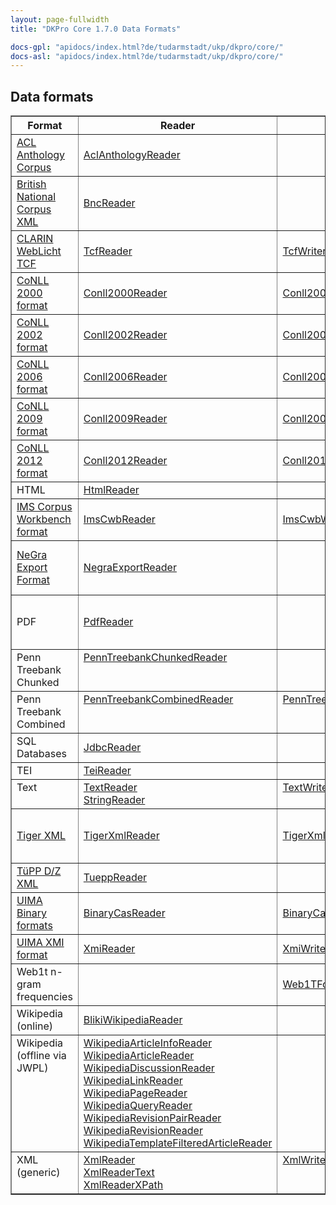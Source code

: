 ```yaml
---
layout: page-fullwidth
title: "DKPro Core 1.7.0 Data Formats"

docs-gpl: "apidocs/index.html?de/tudarmstadt/ukp/dkpro/core/"
docs-asl: "apidocs/index.html?de/tudarmstadt/ukp/dkpro/core/"
---
```


## Data formats

<table border="1" cellspacing="0" cellpadding="2">
<tr>
<th>Format</th>
<th>Reader</th>
<th>Writer</th>
<th>Comments</th>
</tr>

<tr>
<td><a href="http://acl-arc.comp.nus.edu.sg">ACL Anthology Corpus</a></td>
<td><a href="{{page.docs-asl}}io/aclanthology/AclAnthologyReader.html">AclAnthologyReader</a></td>
<td></td>
<td></td>
</tr>

<tr>
<td><a href="http://www.natcorp.ox.ac.uk">British National Corpus XML</a></td>
<td><a href="{{page.docs-asl}}io/bnc/BncReader.html">BncReader</a></td>
<td></td>
<td></td>
</tr>

<tr>
<td><a href="http://weblicht.sfs.uni-tuebingen.de/englisch/tutorials/html/index.html">CLARIN WebLicht TCF</a></td>
<td><a href="{{page.docs-asl}}io/tcf/TcfReader.html">TcfReader</a></td>
<td><a href="{{page.docs-asl}}io/tcf/TcfWriter.html">TcfWriter</a></td>
<td></td>
</tr>

<tr>
<td><a href="http://www.clips.uantwerpen.be/conll2000/chunking/">CoNLL 2000 format</a></td>
<td>
<a href="{{page.docs-asl}}io/conll/Conll2000Reader.html">Conll2000Reader</a></td>
<td>
<a href="{{page.docs-asl}}io/conll/Conll2000Writer.html">Conll2000Writer</a></td>
<td>Chunking</td>
</tr>

<tr>
<td><a href="http://www.clips.uantwerpen.be/conll2002/ner/">CoNLL 2002 format</a></td>
<td>
<a href="{{page.docs-asl}}io/conll/Conll2002Reader.html">Conll2002Reader</a></td>
<td>
<a href="{{page.docs-asl}}io/conll/Conll2002Writer.html">Conll2002Writer</a></td>
<td>Named entities</td>
</tr>

<tr>
<td><a href="http://ilk.uvt.nl/conll/">CoNLL 2006 format</a></td>
<td><a href="{{page.docs-asl}}io/conll/Conll2006Reader.html">Conll2006Reader</a></td>
<td><a href="{{page.docs-asl}}io/conll/Conll2006Writer.html">Conll2006Writer</a></td>
<td>Dependency parsing</td>
</tr>

<tr>
<td><a href="http://ufal.mff.cuni.cz/conll2009-st/task-description.html">CoNLL 2009 format</a></td>
<td><a href="{{page.docs-asl}}io/conll/Conll2009Reader.html">Conll2009Reader</a></td>
<td><a href="{{page.docs-asl}}io/conll/Conll2009Writer.html">Conll2009Writer</a></td>
<td>Semantic dependencies</td>
</tr>

<tr>
<td><a href="http://conll.cemantix.org/2012/data.html">CoNLL 2012 format</a></td>
<td><a href="{{page.docs-asl}}io/conll/Conll2012Reader.html">Conll2012Reader</a></td>
<td><a href="{{page.docs-asl}}io/conll/Conll2012Writer.html">Conll2012Writer</a></td>
<td>Coreference & Constituents</td>
</tr>

<tr>
<td>HTML</td>
<td><a href="{{page.docs-asl}}io/html/HtmlReader.html">HtmlReader</a></td>
<td></td>
<td></td>
</tr>

<tr>
<td><a href="http://cwb.sourceforge.net">IMS Corpus Workbench format</a></td>
<td><a href="{{page.docs-asl}}io/imscwb/ImsCwbReader.html">ImsCwbReader</a></td>
<td><a href="{{page.docs-asl}}io/imscwb/ImsCwbWriter.html">ImsCwbWriter</a></td>
<td>also for some <a href="http://wacky.sslmit.unibo.it/doku.php?id=corpora">WaCKy</a> corpora</td>
</tr>

<tr>
<td><a href="http://www.coli.uni-saarland.de/~thorsten/publications/Brants-CLAUS98.pdf">NeGra Export Format</a></td>
<td><a href="{{page.docs-asl}}io/negra/NegraExportReader.html">NegraExportReader</a></td>
<td></td>
<td>supports format versions 3 and 4</td>
</tr>

<tr>
<td>PDF</td>
<td><a href="{{page.docs-asl}}io/pdf/PdfReader.html">PdfReader</a></td>
<td></td>
<td>tries to detect heading and paragraph boundaries</td>
</tr>

<tr>
<td valign="top">Penn Treebank Chunked</td>
<td valign="top">
<a href="{{page.docs-asl}}io/penntree/PennTreebankChunkedReader.html">PennTreebankChunkedReader</a></td>
<td valign="top">
</td>
<td valign="top">
</td>
</tr>

<tr>
<td valign="top">Penn Treebank Combined</td>
<td valign="top">
<a href="{{page.docs-asl}}io/penntree/PennTreebankCombinedReader.html">PennTreebankCombinedReader</a></td>
<td valign="top">
<a href="{{page.docs-asl}}io/penntree/PennTreebankCombinedWriter.html">PennTreebankCombinedWriter</a></td>
<td valign="top">
</td>
</tr>

<tr>
<td>SQL Databases</td>
<td><a href="{{page.docs-asl}}io/jdbc/JdbcReader.html">JdbcReader</a></td>
<td></td>
<td></td>
</tr>

<tr>
<td>TEI</td>
<td><a href="{{page.docs-asl}}io/tei/TeiReader.html">TeiReader</a></td>
<td></td>
<td></td>
</tr>

<tr>
<td valign="top">Text</td>
<td valign="top">
<a href="{{page.docs-asl}}io/text/TextReader.html">TextReader</a><br/>
<a href="{{page.docs-asl}}io/text/StringReader.html">StringReader</a></td>
<td valign="top"><a href="{{page.docs-asl}}io/text/TextWriter.html">TextWriter</a></td>
<td></td>
</tr>

<tr>
<td><a href="http://www.ims.uni-stuttgart.de/forschung/ressourcen/werkzeuge/TIGERSearch/doc/html/TigerXML.html">Tiger XML</a></td>
<td><a href="{{page.docs-asl}}io/tiger/TigerXmlReader.html">TigerXmlReader</a></td>
<td><a href="{{page.docs-asl}}io/tiger/TigerXmlWriter.html">TigerXmlWriter</a></td>
<td>supports <a href="http://www.coli.uni-saarland.de/projects/salsa/salto/doc/html/node55.html">SALSA</a> frame information as well</td>
</tr>

<tr>
<td><a href="http://www.sfs.uni-tuebingen.de/tupp/doc/markupmanual.pdf">TüPP D/Z XML</a></td>
<td><a href="{{page.docs-asl}}io/tuepp/TueppReader.html">TueppReader</a></td>
<td></td>
<td></td>
</tr>

<tr>
<td><a href="http://uima.apache.org/d/uimaj-2.6.0/references.html#ugr.ref.compress">UIMA Binary formats</a></td>
<td><a href="{{page.docs-asl}}io/bincas/BinaryCasReader.html">BinaryCasReader</a></td>
<td><a href="{{page.docs-asl}}io/bincas/BinaryCasWriter.html">BinaryCasWriter</a></td>
<td></td>
</tr>

<tr>
<td><a href="http://uima.apache.org/d/uimaj-2.6.0/references.html#ugr.ref.xmi">UIMA XMI format</a></td>
<td><a href="{{page.docs-asl}}io/xmi/XmiReader.html">XmiReader</a></td>
<td><a href="{{page.docs-asl}}io/xmi/XmiWriter.html">XmiWriter</a></td>
<td></td>
</tr>

<tr>
<td>Web1t n-gram frequencies</td>
<td></td>
<td><a href="{{page.docs-asl}}io/web1t/Web1TFormatWriter.html">Web1TFormatWriter</a></td>
<td></td>
</tr>


<tr>
<td>Wikipedia (online)</td>
<td><a href="{{page.docs-asl}}io/bliki/BlikiWikipediaReader.html">BlikiWikipediaReader</a></td>
<td></td>
<td></td>
</tr>

<tr>
<td valign="top">Wikipedia (offline via JWPL)</td>
<td>
<a href="{{page.docs-asl}}io/jwpl/WikipediaArticleInfoReader.html">WikipediaArticleInfoReader</a><br/>
<a href="{{page.docs-asl}}io/jwpl/WikipediaArticleReader.html">WikipediaArticleReader</a><br/>
<a href="{{page.docs-asl}}io/jwpl/WikipediaDiscussionReader.html">WikipediaDiscussionReader</a><br/>
<a href="{{page.docs-asl}}io/jwpl/WikipediaLinkReader.html">WikipediaLinkReader</a><br/>
<a href="{{page.docs-asl}}io/jwpl/WikipediaPageReader.html">WikipediaPageReader</a><br/>
<a href="{{page.docs-asl}}io/jwpl/WikipediaQueryReader.html">WikipediaQueryReader</a><br/>
<a href="{{page.docs-asl}}io/jwpl/WikipediaRevisionPairReader.html">WikipediaRevisionPairReader</a><br/>
<a href="{{page.docs-asl}}io/jwpl/WikipediaRevisionReader.html">WikipediaRevisionReader</a><br/>
<a href="{{page.docs-asl}}io/jwpl/WikipediaTemplateFilteredArticleReader.html">WikipediaTemplateFilteredArticleReader</a></td>
<td></td>
<td></td>
</tr>


<tr>
<td valign="top">XML (generic)</td>
<td valign="top">
<a href="{{page.docs-asl}}io/xml/XmlReader.html">XmlReader</a><br/>
<a href="{{page.docs-asl}}io/xml/XmlReaderText.html">XmlReaderText</a><br/>
<a href="{{page.docs-asl}}io/xml/XmlReaderXPath.html">XmlReaderXPath</a></td>
<td valign="top">
<a href="{{page.docs-asl}}io/xml/XmlWriterInline.html">XmlWriterInline</a></td>
<td valign="top"></td>
</tr>

</table>